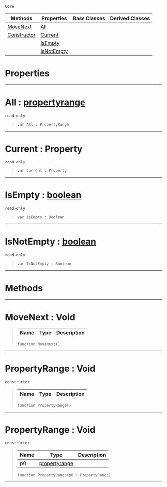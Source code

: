  `Core`

|Methods|Properties|Base Classes|Derived Classes|
|---|---|---|---|
|[ MoveNext](https://github.com/zeroengineteam/ZeroDocs/blob/master/code_reference/nada_base_types/propertyrange.markdown#movenext-void)|[ All](https://github.com/zeroengineteam/ZeroDocs/blob/master/code_reference/nada_base_types/propertyrange.markdown#all-zero-engine-document)| | |
|[ Constructor](https://github.com/zeroengineteam/ZeroDocs/blob/master/code_reference/nada_base_types/propertyrange.markdown#propertyrange-void)|[ Current](https://github.com/zeroengineteam/ZeroDocs/blob/master/code_reference/nada_base_types/propertyrange.markdown#current-property)| | |
| |[ IsEmpty](https://github.com/zeroengineteam/ZeroDocs/blob/master/code_reference/nada_base_types/propertyrange.markdown#isempty-zero-engine-docu)| | |
| |[ IsNotEmpty](https://github.com/zeroengineteam/ZeroDocs/blob/master/code_reference/nada_base_types/propertyrange.markdown#isnotempty-zero-engine-d)| | |


 #  Properties


---  
 #  All : [propertyrange](https://github.com/zeroengineteam/ZeroDocs/blob/master/code_reference/nada_base_types/propertyrange.markdown)

 `read-only`

> 
> ``` lang=cpp, name=Nada
> var All : PropertyRange


---  
 #  Current : Property

 `read-only`

> 
> ``` lang=cpp, name=Nada
> var Current : Property


---  
 #  IsEmpty : [boolean](https://github.com/zeroengineteam/ZeroDocs/blob/master/code_reference/nada_base_types/boolean.markdown)

 `read-only`

> 
> ``` lang=cpp, name=Nada
> var IsEmpty : Boolean


---  
 #  IsNotEmpty : [boolean](https://github.com/zeroengineteam/ZeroDocs/blob/master/code_reference/nada_base_types/boolean.markdown)

 `read-only`

> 
> ``` lang=cpp, name=Nada
> var IsNotEmpty : Boolean


---  
 #  Methods


---  
 #  MoveNext : Void

> 
> |Name|Type|Description|
> |---|---|---|
> ``` lang=cpp, name=Nada
> function MoveNext()
> ``` 


---  
 #  PropertyRange : Void

 `constructor`

> 
> |Name|Type|Description|
> |---|---|---|
> ``` lang=cpp, name=Nada
> function PropertyRange()
> ``` 


---  
 #  PropertyRange : Void

 `constructor`

> 
> |Name|Type|Description|
> |---|---|---|
> |p0|[propertyrange](https://github.com/zeroengineteam/ZeroDocs/blob/master/code_reference/nada_base_types/propertyrange.markdown)| |
> ``` lang=cpp, name=Nada
> function PropertyRange(p0 : PropertyRange)
> ``` 


---  
 

 